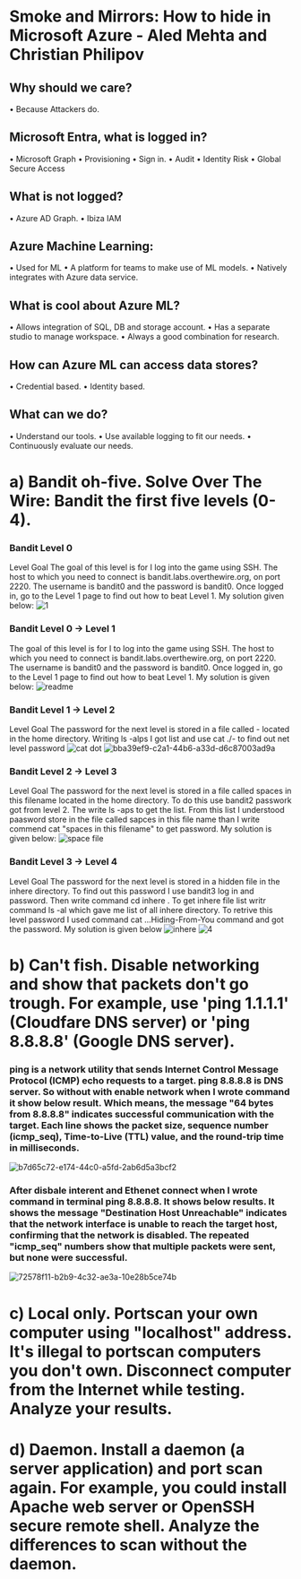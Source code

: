 
# Smoke and Mirrors: How to hide in Microsoft Azure - Aled Mehta and Christian Philipov


## Why should we care?

•	Because Attackers do.

## Microsoft Entra, what is logged in?

•	Microsoft Graph
•	Provisioning 
•	Sign in.
•	Audit
•	Identity Risk
•	Global Secure Access

## What is not logged?

•	Azure AD  Graph.
•	Ibiza IAM


## Azure Machine Learning:

•	Used for ML
•	A platform for teams to make use of ML models.
•	Natively integrates with Azure data service.

## What is cool about Azure ML?

•	Allows integration of SQL, DB and storage account.
•	Has a separate studio to manage workspace.
•	Always a good combination for research.

## How can Azure ML can access data stores?

•	Credential based.
•	Identity based.

## What can we do?

•	Understand our tools.
•	Use available logging to fit our needs. 
•	Continuously evaluate our needs.


# a) Bandit oh-five. Solve Over The Wire: Bandit the first five levels (0-4).


### Bandit Level 0
Level Goal
The goal of this level is for I log into the game using SSH. The host to which you need to connect is bandit.labs.overthewire.org, on port 2220. The username is bandit0 and the password is bandit0. Once logged in, go to the Level 1 page to find out how to beat Level 1. My solution given below:
![1](https://github.com/user-attachments/assets/22f39eef-98fe-4f02-abc8-1f3a15d43fbc)


### Bandit Level 0 → Level 1
The goal of this level is for I to log into the game using SSH. The host to which you need to connect is bandit.labs.overthewire.org, on port 2220. The username is bandit0 and the password is bandit0. Once logged in, go to the Level 1 page to find out how to beat Level 1. My solution is given below:
![readme](https://github.com/user-attachments/assets/0d6d82ed-ebdd-479b-8ef6-698448666a27)


### Bandit Level 1 → Level 2
Level Goal
The password for the next level is stored in a file called - located in the home directory. Writing ls -alps I got list and use cat ./- to find out net level password
![cat dot](https://github.com/user-attachments/assets/cff3938b-74df-45cf-8f65-ae8223d54b1b)
![bba39ef9-c2a1-44b6-a33d-d6c87003ad9a](https://github.com/user-attachments/assets/20e3ab94-c697-4cc8-8154-4ab0c679758a)


### Bandit Level 2 → Level 3
Level Goal
The password for the next level is stored in a file called spaces in this filename located in the home directory. To do this use bandit2 passwork got from level 2. The write ls -aps to get the list. From this list I understood paasword store in the file called sapces in this file name than I write commend  cat "spaces in this filename" to get password. My solution is given below: 
![space file](https://github.com/user-attachments/assets/03b64595-a1e4-4b30-94c4-ad735308e31f)


### Bandit Level 3 → Level 4
Level Goal
The password for the next level is stored in a hidden file in the inhere directory. To find out this password I use bandit3 log in and password. Then write command cd inhere . To get inhere file list writr command ls -al which gave me list of all inhere directory. To retrive this level password I used command cat ...Hiding-From-You command and got the password. My solution is given below 
![inhere](https://github.com/user-attachments/assets/7d3a0d1a-1542-4077-a840-4d774d4d179b)
![4](https://github.com/user-attachments/assets/301b0955-c41c-4b4f-bec5-4113c0716495)


# b) Can't fish. Disable networking and show that packets don't go trough. For example, use 'ping 1.1.1.1' (Cloudfare DNS server) or 'ping 8.8.8.8' (Google DNS server).

### ping is a network utility that sends Internet Control Message Protocol (ICMP) echo requests to a target. ping 8.8.8.8 is DNS server. So without with enable network when I wrote command it show below result. Which means, the message "64 bytes from 8.8.8.8" indicates successful communication with the target. Each line shows the packet size, sequence number (icmp_seq), Time-to-Live (TTL) value, and the round-trip time in milliseconds.

![b7d65c72-e174-44c0-a5fd-2ab6d5a3bcf2](https://github.com/user-attachments/assets/0afec920-9dca-4663-9e13-9a24f8804185)

### After disbale interent and Ethenet connect when I wrote command in terminal ping 8.8.8.8. It shows below results. It shows the  message "Destination Host Unreachable" indicates that the network interface is unable to reach the target host, confirming that the network is disabled. The repeated "icmp_seq" numbers show that multiple packets were sent, but none were successful.

![72578f11-b2b9-4c32-ae3a-10e28b5ce74b](https://github.com/user-attachments/assets/c5e3e235-a0b8-4e38-b312-f0c4711a4aa0)


# c) Local only. Portscan your own computer using "localhost" address. It's illegal to portscan computers you don't own. Disconnect computer from the Internet while testing. Analyze your results.
# d) Daemon. Install a daemon (a server application) and port scan again. For example, you could install Apache web server or OpenSSH secure remote shell. Analyze the differences to scan without the daemon.

